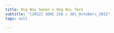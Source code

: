 ```yaml
---
title: Ong Wui Swoon v Ong Wui Teck
subtitle: "[2012] SGHC 216 / 30\_October\_2012"
tags: null

---
```


